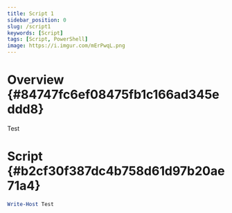 ```yaml
---
title: Script 1
sidebar_position: 0
slug: /script1
keywords: [Script]
tags: [Script, PowerShell]
image: https://i.imgur.com/mErPwqL.png
---
```




# Overview {#84747fc6ef08475fb1c166ad345eddd8}


Test


# Script {#b2cf30f387dc4b758d61d97b20ae71a4}


```powershell
Write-Host Test
```

